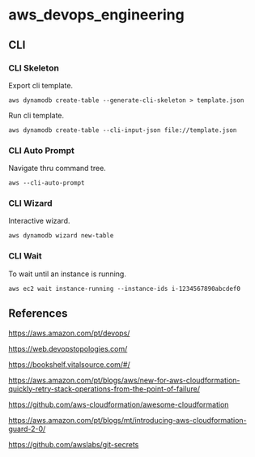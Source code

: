 # aws_devops_engineering

## CLI

### CLI Skeleton

Export cli template.

	aws dynamodb create-table --generate-cli-skeleton > template.json

Run cli template.

	aws dynamodb create-table --cli-input-json file://template.json
	
### CLI Auto Prompt

Navigate thru command tree.

	aws --cli-auto-prompt

### CLI Wizard

Interactive wizard.

    aws dynamodb wizard new-table

### CLI Wait

To wait until an instance is running.

    aws ec2 wait instance-running --instance-ids i-1234567890abcdef0

## References

https://aws.amazon.com/pt/devops/

https://web.devopstopologies.com/

https://bookshelf.vitalsource.com/#/

https://aws.amazon.com/pt/blogs/aws/new-for-aws-cloudformation-quickly-retry-stack-operations-from-the-point-of-failure/

https://github.com/aws-cloudformation/awesome-cloudformation

https://aws.amazon.com/pt/blogs/mt/introducing-aws-cloudformation-guard-2-0/

https://github.com/awslabs/git-secrets


